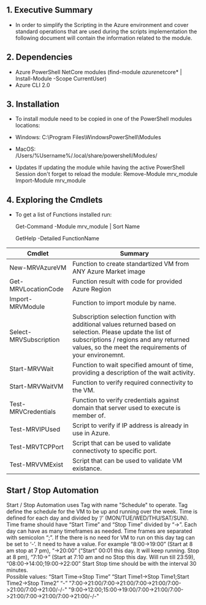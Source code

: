 ﻿## 1. Executive Summary
* In order to simplify the Scripting in the Azure environment and cover standard operations that are used during the scripts implementation the following document will contain the information related to the module.

## 2. Dependencies
* Azure PowerShell NetCore modules (find-module *azure*netcore*  | Install-Module -Scope CurrentUser)
* Azure CLI 2.0

## 3. Installation 
* To install module need to be copied in one of the PowerShell modules locations:
*  Windows:
  C:\Program Files\WindowsPowerShell\Modules  
*  MacOS:  
  /Users/%Username%/.local/share/powershell/Modules/

*  Updates
  If updating the module while having the active PowerShell Session don't forget to reload the module: 
  Remove-Module mrv_module
  Import-Module mrv_module  

## 4. Exploring the Cmdlets
* To get a list of Functions installed run: 

  Get-Command -Module mrv_module | Sort Name

    GetHelp -Detailed FunctionName 




| Cmdlet       | Summary           |
|------------- |-------------------|
| New-MRVAzureVM|Function to create standartized VM from ANY Azure Market image|
| Get-MRVLocationCode|Function result with code for provided Azure Region|
| Import-MRVModule|Function to import module by name.|
| Select-MRVSubscription|Subscription selection function with additional values returned based on selection. Please update the list of subscriptions / regions and any returned values, so the meet the requirements of your environemnt.|
| Start-MRVWait|Function to wait specified amount of time, providing a description of the wait activity.|
| Start-MRVWaitVM|Function to verify required connectivity to the VM.|
| Test-MRVCredentials|Function to verify credentials against domain that server used to execute is member of.|
| Test-MRVIPUsed|Script to verify if IP address is already in use in Azure.|
| Test-MRVTCPPort|Script that can be used to validate connectivoty to specific port.|
| Test-MRVVMExist|Script that can be used to validate VM existance.|

## Start / Stop Automation
Start / Stop Automation uses Tag with name "Schedule" to operate.
Tag define the schedule for the VM to be up and running over the week. Time is defined for each day and divided by ‘/’ (MON/TUE/WED/THU/SAT/SUN). 
Time frame should have “Start Time” and “Stop Time” divided by “->”. 
Each day can have as many timeframes as needed. 
Time frames are separated with semicolon “;”.
If the there is no need for VM to run on this day tag can be set to ‘-’. It need to have a value.
For example “8:00->19:00” (Start at 8 am stop at 7 pm), “->20:00” (“Start” 00:01 this day. It will keep running. Stop at 8 pm), “7:10->” (Start at 7:10 am and no Stop this day. Will run till 23:59), “08:00->14:00;19:00->22:00” 
Start Stop time should be with the interval 30 minutes.  
Possible values: 
“Start Time->Stop Time”
“Start Time1->Stop Time1;Start Time2->Stop Time2”
“-”
"7:00->21:00/7:00->21:00/7:00->21:00/7:00->21:00/7:00->21:00/-/-"
"9:00->12:00;15:00->19:00/7:00->21:00/7:00->21:00/7:00->21:00/7:00->21:00/-/-"
